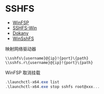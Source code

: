 # SSHFS

- [WinFSP](https://github.com/billziss-gh/winfsp)
- [SSHFS-Win](https://github.com/billziss-gh/sshfs-win)
- [Dokany](https://github.com/dokan-dev/dokany)
- [WinSshFS](https://github.com/feo-cz/win-sshfs)

映射网络驱动器

```
\\sshfs\{username}@{ip}!{port}\{path}
\\sshfs.r\{username}@{ip}!{port}\{path}
```

WinFSP 取消挂载

```powershell
.\launchctl-x64.exe list
.\launchctl-x64.exe stop sshfs root@xxx...
```

